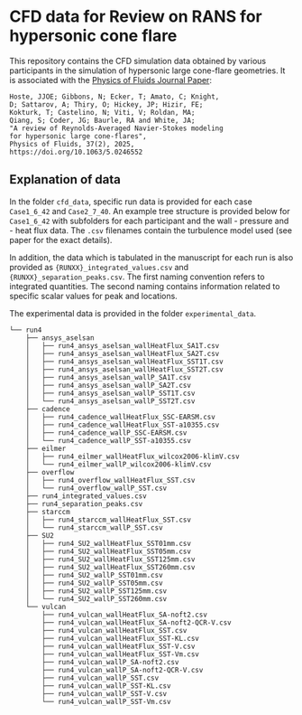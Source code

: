 # CFD data for Review on RANS for hypersonic cone flare
This repository contains the CFD simulation data obtained by various participants in the simulation of hypersonic large cone-flare geometries.
It is associated with the [Physics of Fluids Journal Paper](https://pubs.aip.org/aip/pof/article-abstract/37/2/025193/3336380/A-review-of-Reynolds-averaged-Navier-Stokes?redirectedFrom=fulltext):
```
Hoste, JJOE; Gibbons, N; Ecker, T; Amato, C; Knight,
D; Sattarov, A; Thiry, O; Hickey, JP; Hizir, FE;
Kokturk, T; Castelino, N; Viti, V; Roldan, MA;
Qiang, S; Coder, JG; Baurle, RA and White, JA;
"A review of Reynolds-Averaged Navier-Stokes modeling 
for hypersonic large cone-flares", 
Physics of Fluids, 37(2), 2025, 
https://doi.org/10.1063/5.0246552
```


## Explanation of data
In the folder `cfd_data`, specific run data is provided for each case `Case1_6_42` and `Case2_7_40`. An example tree structure is provided below for `Case1_6_42` with subfolders for each participant and the wall - pressure and - heat flux data. The `.csv` filenames contain the turbulence model used (see paper for the exact details).

In addition, the data which is tabulated in the manuscript for each run is also provided as `{RUNXX}_integrated_values.csv` and `{RUNXX}_separation_peaks.csv`. The first naming convention refers to integrated quantities. The second naming contains information related to specific scalar values for peak and locations.

The experimental data is provided in the folder `experimental_data`.
```
└── run4
    ├── ansys_aselsan
    │   ├── run4_ansys_aselsan_wallHeatFlux_SA1T.csv
    │   ├── run4_ansys_aselsan_wallHeatFlux_SA2T.csv
    │   ├── run4_ansys_aselsan_wallHeatFlux_SST1T.csv
    │   ├── run4_ansys_aselsan_wallHeatFlux_SST2T.csv
    │   ├── run4_ansys_aselsan_wallP_SA1T.csv
    │   ├── run4_ansys_aselsan_wallP_SA2T.csv
    │   ├── run4_ansys_aselsan_wallP_SST1T.csv
    │   └── run4_ansys_aselsan_wallP_SST2T.csv
    ├── cadence
    │   ├── run4_cadence_wallHeatFlux_SSC-EARSM.csv
    │   ├── run4_cadence_wallHeatFlux_SST-a10355.csv
    │   ├── run4_cadence_wallP_SSC-EARSM.csv
    │   └── run4_cadence_wallP_SST-a10355.csv
    ├── eilmer
    │   ├── run4_eilmer_wallHeatFlux_wilcox2006-klimV.csv
    │   └── run4_eilmer_wallP_wilcox2006-klimV.csv
    ├── overflow
    │   ├── run4_overflow_wallHeatFlux_SST.csv
    │   └── run4_overflow_wallP_SST.csv
    ├── run4_integrated_values.csv
    ├── run4_separation_peaks.csv
    ├── starccm
    │   ├── run4_starccm_wallHeatFlux_SST.csv
    │   └── run4_starccm_wallP_SST.csv
    ├── SU2
    │   ├── run4_SU2_wallHeatFlux_SST01mm.csv
    │   ├── run4_SU2_wallHeatFlux_SST05mm.csv
    │   ├── run4_SU2_wallHeatFlux_SST125mm.csv
    │   ├── run4_SU2_wallHeatFlux_SST260mm.csv
    │   ├── run4_SU2_wallP_SST01mm.csv
    │   ├── run4_SU2_wallP_SST05mm.csv
    │   ├── run4_SU2_wallP_SST125mm.csv
    │   └── run4_SU2_wallP_SST260mm.csv
    └── vulcan
        ├── run4_vulcan_wallHeatFlux_SA-noft2.csv
        ├── run4_vulcan_wallHeatFlux_SA-noft2-QCR-V.csv
        ├── run4_vulcan_wallHeatFlux_SST.csv
        ├── run4_vulcan_wallHeatFlux_SST-KL.csv
        ├── run4_vulcan_wallHeatFlux_SST-V.csv
        ├── run4_vulcan_wallHeatFlux_SST-Vm.csv
        ├── run4_vulcan_wallP_SA-noft2.csv
        ├── run4_vulcan_wallP_SA-noft2-QCR-V.csv
        ├── run4_vulcan_wallP_SST.csv
        ├── run4_vulcan_wallP_SST-KL.csv
        ├── run4_vulcan_wallP_SST-V.csv
        └── run4_vulcan_wallP_SST-Vm.csv

```
